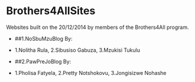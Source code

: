 Brothers4AllSites
=================

Websites built on the 20/12/2014 by members of the Brothers4All program.


- ##1.NoSbuMzuBlog By:
+ 1.Nolitha Rula, 2.Sibusiso Gabuza, 3.Mzukisi Tukulu

- ##2.PawPreJoBlog By:
+ 1.Pholisa Fatyela, 2.Pretty Notshokovu, 3.Jongisizwe Nohashe

